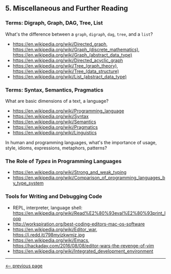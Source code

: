 ## 5. Miscellaneous and Further Reading

### Terms: Digraph, Graph, DAG, Tree, List

What's the difference between a `graph`, `digraph`, `dag`, `tree`, and a `list`?

* <https://en.wikipedia.org/wiki/Directed_graph>,
  <https://en.wikipedia.org/wiki/Graph_(discrete_mathematics)>,
  <https://en.wikipedia.org/wiki/Graph_(abstract_data_type)>
* <https://en.wikipedia.org/wiki/Directed_acyclic_graph>
* <https://en.wikipedia.org/wiki/Tree_(graph_theory)>,
  <https://en.wikipedia.org/wiki/Tree_(data_structure)>
* <https://en.wikipedia.org/wiki/List_(abstract_data_type)>

### Terms: Syntax, Semantics, Pragmatics

What are basic dimensions of a text, a language?

* <https://en.wikipedia.org/wiki/Programming_language>
* <https://en.wikipedia.org/wiki/Syntax>
* <https://en.wikipedia.org/wiki/Semantics>
* <https://en.wikipedia.org/wiki/Pragmatics>
* <https://en.wikipedia.org/wiki/Linguistics>

In human and programming languages, what's the importance of usage, style, idioms, expressions, metaphors, patterns?

### The Role of _Types_ in Programming Languages

* <https://en.wikipedia.org/wiki/Strong_and_weak_typing>
* <https://en.wikipedia.org/wiki/Comparison_of_programming_languages_by_type_system>

### Tools for Writing and Debugging Code

* REPL, interpreter, language shell: <https://en.wikipedia.org/wiki/Read%E2%80%93eval%E2%80%93print_loop>
* <http://workspiration.org/best-coding-editors-mac-os-software>
* <https://en.wikipedia.org/wiki/Editor_war>, <https://i.redd.it/798myjzkwmjz.jpg>
* <https://en.wikipedia.org/wiki/Emacs>, <https://hackaday.com/2016/08/08/editor-wars-the-revenge-of-vim>
* <https://en.wikipedia.org/wiki/Integrated_development_environment>

------------

[<-- previous page](ch4_5_recursive_multiply.md)
